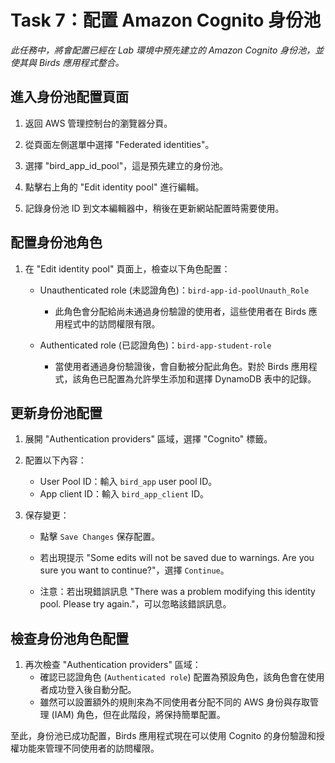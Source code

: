 # Task 7：配置 Amazon Cognito 身份池

_此任務中，將會配置已經在 Lab 環境中預先建立的 Amazon Cognito 身份池，並使其與 Birds 應用程式整合。_

## 進入身份池配置頁面

1. 返回 AWS 管理控制台的瀏覽器分頁。

2. 從頁面左側選單中選擇 "Federated identities"。

3. 選擇 "bird_app_id_pool"，這是預先建立的身份池。

4. 點擊右上角的 "Edit identity pool" 進行編輯。

5. 記錄身份池 ID 到文本編輯器中，稍後在更新網站配置時需要使用。

## 配置身份池角色

1. 在 "Edit identity pool" 頁面上，檢查以下角色配置：
   - Unauthenticated role (未認證角色)：`bird-app-id-poolUnauth_Role`
     - 此角色會分配給尚未通過身份驗證的使用者，這些使用者在 Birds 應用程式中的訪問權限有限。
   
   - Authenticated role (已認證角色)：`bird-app-student-role`
     - 當使用者通過身份驗證後，會自動被分配此角色。對於 Birds 應用程式，該角色已配置為允許學生添加和選擇 DynamoDB 表中的記錄。

## 更新身份池配置

1. 展開 "Authentication providers" 區域，選擇 "Cognito" 標籤。

2. 配置以下內容：
   - User Pool ID：輸入 `bird_app` user pool ID。
   - App client ID：輸入 `bird_app_client` ID。

3. 保存變更：
   - 點擊 `Save Changes` 保存配置。
   - 若出現提示 "Some edits will not be saved due to warnings. Are you sure you want to continue?"，選擇 `Continue`。

   - 注意：若出現錯誤訊息 "There was a problem modifying this identity pool. Please try again."，可以忽略該錯誤訊息。

## 檢查身份池角色配置

1. 再次檢查 "Authentication providers" 區域：
   - 確認已認證角色 (`Authenticated role`) 配置為預設角色，該角色會在使用者成功登入後自動分配。
   - 雖然可以設置額外的規則來為不同使用者分配不同的 AWS 身份與存取管理 (IAM) 角色，但在此階段，將保持簡單配置。

至此，身份池已成功配置，Birds 應用程式現在可以使用 Cognito 的身份驗證和授權功能來管理不同使用者的訪問權限。